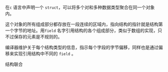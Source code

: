 在`c` 语言中声明一个 `struct`，可以将多个对和多种数据类型聚合在同一个对象内。

这个对象的所有组成部分都存放在一段连续的区域内，指向结构的指针就是结构第一个字节的地址。用`field` 名字引用结构的各个组成部分，类似于数组的实现，只不过保存的元素是不规则的。

编译器维护关于每个结构类型的信息，指示每个字段的字节偏移，同样也是通过偏移来实现引用结构中不同的 `field` 。





结构联合 

